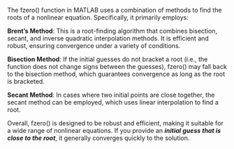 The fzero() function in MATLAB uses a combination of methods to find the roots of a nonlinear equation. 
Specifically, it primarily employs:

<b>Brent’s Method</b>: This is a root-finding algorithm that combines bisection, secant, and inverse quadratic interpolation methods. 
It is efficient and robust, ensuring convergence under a variety of conditions.

<b>Bisection Method</b>: If the initial guesses do not bracket a root (i.e., the function does not change signs between the guesses), 
fzero() may fall back to the bisection method, which guarantees convergence as long as the root is bracketed.

<b>Secant Method</b>: In cases where two initial points are close together, the secant method can be employed, which uses linear interpolation to find a root.

Overall, fzero() is designed to be robust and efficient, making it suitable for a wide range of nonlinear equations. 
If you provide an <em><b>initial guess that is close to the root</b></em>, it generally converges quickly to the solution.
